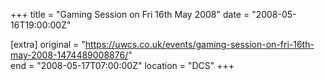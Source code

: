 +++
title = "Gaming Session on Fri 16th May 2008"
date = "2008-05-16T19:00:00Z"

[extra]
original = "https://uwcs.co.uk/events/gaming-session-on-fri-16th-may-2008-1474489008876/"    
end = "2008-05-17T07:00:00Z"
location = "DCS"
+++



